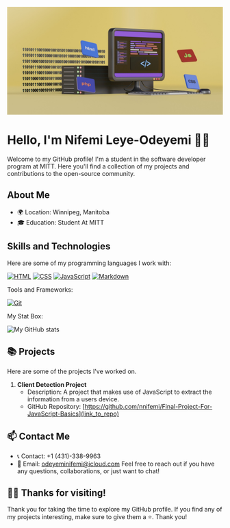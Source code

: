 ![Banner](profile-banner.jpg)

# Hello, I'm Nifemi Leye-Odeyemi 👋🏾

Welcome to my GitHub profile! I'm a student in the software developer program at MITT. Here you'll find a collection of my projects and contributions to the open-source community.

## About Me

- 🌍 Location: Winnipeg, Manitoba
- 🎓 Education: Student At MITT


## Skills and Technologies

Here are some of my programming languages I work with:

[![HTML](https://img.shields.io/badge/HTML-FF5733?style=for-the-badge&logo=html5&logoColor=white)](https://www.w3.org/TR/html52/)
[![CSS](https://img.shields.io/badge/CSS-1572B6?style=for-the-badge&logo=css3&logoColor=white)](https://www.w3.org/Style/CSS/Overview.en.html)
[![JavaScript](https://img.shields.io/badge/JavaScript-F7DF1E?style=for-the-badge&logo=javascript&logoColor=black)](https://developer.mozilla.org/en-US/docs/Web/JavaScript)
[![Markdown](https://img.shields.io/badge/Markdown-000000?style=for-the-badge&logo=markdown&logoColor=white)](https://commonmark.org/)

Tools and Frameworks:

[![Git](https://img.shields.io/badge/Git-F05032?style=for-the-badge&logo=git&logoColor=white)](https://git-scm.com/)

My Stat Box:

![My GitHub stats](https://github-readme-stats.vercel.app/api?username=nnifemi&show_icons=true&theme=radical&hide=prs,issues)

## 📚 Projects

Here are some of the projects I've worked on.

1. **Client Detection Project**
   - Description: A project that makes use of JavaScript to extract the information from a users device.
   - GitHub Repository: [https://github.com/nnifemi/Final-Project-For-JavaScript-Basics](link_to_repo)



## 📫 Contact Me

- 📞 Contact: +1 (431)-338-9963
- 📧 Email: odeyeminifemi@icloud.com
Feel free to reach out if you have any questions, collaborations, or just want to chat!

## 🙏🏾 Thanks for visiting!

Thank you for taking the time to explore my GitHub profile. If you find any of my projects interesting, make sure to give them a ⭐️. Thank you!
